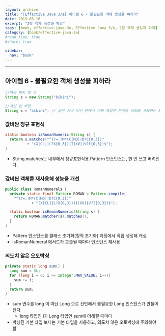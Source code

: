 ```yaml
---
layout: archive
title: "[Effective Java 3/e] 아이템 6 - 불필요한 객체 생성을 피하라"
date: 2019-06-16
excerpt: "2장 객체 생성과 파괴"
tags: [book, effective-java-3e, Effective Java 3/e, 2장 객체 생성과 파괴]
category: [book/effective-java-3e]
#read_time: true
#share: true

sidebar:
  nav: "book"
---
```


* * *

## 아이템 6 - 불필요한 객체 생성을 피하라

```java
//따라 하지 말 것
String s = new String("bikini");

//개선 된 버전
String s = "bikini"; // 같은 가상 머신 안에서 이와 똑같은 문자열 리털을 사용하는 모든 코드가 같은 객체를 재사용함이 보장된다.
```

### 값비싼 정규 표현식

```java
static boolean isRomanNumeric(String s) {
  return s.matches("^(?=.)M*(C[MD]|D?C{0,3})"
          + "(X[CL]|L?X{0,3})(I[XV]|V?I{0,3})$");
}
```

* String.matches는 내부에서 정규표현식용 Pattern 인스턴스는, 한 번 쓰고 버려진다.

### 값비싼 객체를 재사용해 성능을 개선

```java
public class RomanNumerals {
  private static final Pattern ROMAN = Pattern.compile(
    "^(?=.)M*(C[MD]|D?C{0,3})"
            + "(X[CL]|L?X{0,3})(I[XV]|V?I{0,3})$");

  static boolean isRomanNumeric(String s) {
    return ROMAN.matcher(s).matches();
  }
}
```

* Pattern 인스턴스를 클래스 초기화(정적 초기화) 과정에서 직접 생성해 캐싱
* isRomanNumeral 메서드가 호출될 때마다 인스턴스 재사용

### 의도치 않은 오토박싱

```java
private static long sum() {
  Long sum = 0L;
  for (long i = 0; i <= Integer.MAX_VALUE; i++){
    sum += i;
  }
  return sum;
}
```

* sum 변수를 long 이 아닌 Long 으로 선언해서 불필요한 Long 인스턴스가 만들어진다.
  * long 타입인 i가 Long 타입인 sum에 더해질 때마다
* 박싱된 기본 타입 보다는 기본 타입을 사용하고, 의도치 않은 오토박싱에 주의해야 함
